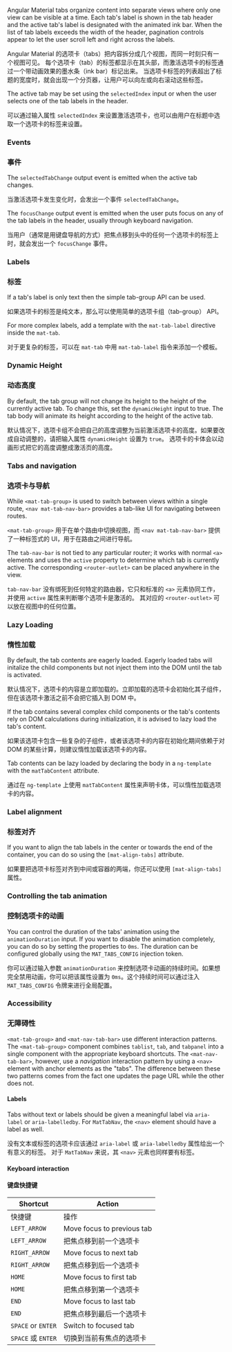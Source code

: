 Angular Material tabs organize content into separate views where only one view can be
visible at a time. Each tab's label is shown in the tab header and the active
tab's label is designated with the animated ink bar. When the list of tab labels exceeds the width
of the header, pagination controls appear to let the user scroll left and right across the labels.

Angular Material 的选项卡（tabs）把内容拆分成几个视图，而同一时刻只有一个视图可见。
每个选项卡（tab）的标签都显示在其头部，而激活选项卡的标签通过一个带动画效果的墨水条（ink bar）标记出来。
当选项卡标签的列表超出了标题的宽度时，就会出现一个分页器，让用户可以向左或向右滚动这些标签。

The active tab may be set using the `selectedIndex` input or when the user selects one of the
tab labels in the header.

可以通过输入属性 `selectedIndex` 来设置激活选项卡，也可以由用户在标题中选取一个选项卡的标签来设置。

<!-- example(tab-group-basic) -->

### Events

### 事件

The `selectedTabChange` output event is emitted when the active tab changes.

当激活选项卡发生变化时，会发出一个事件 `selectedTabChange`。

The `focusChange` output event is emitted when the user puts focus on any of the tab labels in
the header, usually through keyboard navigation.

当用户（通常是用键盘导航的方式）把焦点移到头中的任何一个选项卡的标签上时，就会发出一个 `focusChange` 事件。

### Labels

### 标签

If a tab's label is only text then the simple tab-group API can be used.

如果选项卡的标签是纯文本，那么可以使用简单的选项卡组（tab-group） API。

<!-- example({"example": "tab-group-basic",
              "file": "tab-group-basic-example.html"}) -->

For more complex labels, add a template with the `mat-tab-label` directive inside the `mat-tab`.

对于更复杂的标签，可以在 `mat-tab` 中用 `mat-tab-label` 指令来添加一个模板。

<!-- example({"example": "tab-group-custom-label",
              "file": "tab-group-custom-label-example.html",
              "region": "label-directive"}) -->

### Dynamic Height

### 动态高度

By default, the tab group will not change its height to the height of the currently active tab. To
change this, set the `dynamicHeight` input to true. The tab body will animate its height according
 to the height of the active tab.

默认情况下，选项卡组不会把自己的高度调整为当前激活选项卡的高度。如果要改成自动调整的，请把输入属性 `dynamicHeight` 设置为 `true`。
选项卡的卡体会以动画形式把它的高度调整成激活页的高度。

 <!-- example({"example": "tab-group-dynamic-height",
               "file": "tab-group-dynamic-height-example.html",
               "region": "dynamic-height"}) -->

### Tabs and navigation

### 选项卡与导航

While `<mat-tab-group>` is used to switch between views within a single route, `<nav mat-tab-nav-bar>`
provides a tab-like UI for navigating between routes.

`<mat-tab-group>` 用于在单个路由中切换视图，而 `<nav mat-tab-nav-bar>` 提供了一种标签式的 UI，用于在路由之间进行导航。

 <!-- example({"example": "tab-nav-bar-basic",
               "file": "tab-nav-bar-basic-example.html",
               "region": "mat-tab-nav"}) -->

The `tab-nav-bar` is not tied to any particular router; it works with normal `<a>` elements and uses
the `active` property to determine which tab is currently active. The corresponding
`<router-outlet>` can be placed anywhere in the view.

`tab-nav-bar` 没有绑死到任何特定的路由器，它只和标准的 `<a>` 元素协同工作，并使用 `active` 属性来判断哪个选项卡是激活的。
其对应的 `<router-outlet>` 可以放在视图中的任何位置。

### Lazy Loading

### 惰性加载

By default, the tab contents are eagerly loaded. Eagerly loaded tabs
will initalize the child components but not inject them into the DOM
until the tab is activated.

默认情况下，选项卡的内容是立即加载的。立即加载的选项卡会初始化其子组件，但在该选项卡激活之前不会把它插入到 DOM 中。

If the tab contains several complex child components or the tab's contents
rely on DOM calculations during initialization, it is advised
to lazy load the tab's content.

如果该选项卡包含一些复杂的子组件，或者该选项卡的内容在初始化期间依赖于对 DOM 的某些计算，则建议惰性加载该选项卡的内容。

Tab contents can be lazy loaded by declaring the body in a `ng-template`
with the `matTabContent` attribute.

通过在 `ng-template` 上使用 `matTabContent` 属性来声明卡体，可以惰性加载选项卡的内容。

 <!-- example({"example": "tab-group-lazy-loaded",
               "file": "tab-group-lazy-loaded-example.html",
               "region": "mat-tab-content"}) -->

### Label alignment

### 标签对齐

If you want to align the tab labels in the center or towards the end of the container, you can
do so using the `[mat-align-tabs]` attribute.

如果要把选项卡标签对齐到中间或容器的两端，你还可以使用 `[mat-align-tabs]` 属性。

 <!-- example({"example": "tab-group-align",
               "file": "tab-group-align-example.html",
               "region": "align-start"}) -->

### Controlling the tab animation

### 控制选项卡的动画

You can control the duration of the tabs' animation using the `animationDuration` input. If you
want to disable the animation completely, you can do so by setting the properties to `0ms`. The
duration can be configured globally using the `MAT_TABS_CONFIG` injection token.

你可以通过输入参数 `animationDuration` 来控制选项卡动画的持续时间。如果想完全禁用动画，你可以把该属性设置为 `0ms`。这个持续时间可以通过注入 `MAT_TABS_CONFIG` 令牌来进行全局配置。

 <!-- example({"example": "tab-group-animations",
               "file": "tab-group-animations-example.html",
               "region": "slow-animation-duration"}) -->

### Accessibility

### 无障碍性

`<mat-tab-group>` and `<mat-nav-tab-bar>` use different interaction patterns. The
`<mat-tab-group>` component combines `tablist`, `tab`, and `tabpanel` into a single component with
the appropriate keyboard shortcuts. The `<mat-nav-tab-bar>`, however, use a _navigation_ interaction
pattern by using a `<nav>` element with anchor elements as the "tabs". The difference
between these two patterns comes from the fact one updates the page URL while the other does not.

#### Labels

Tabs without text or labels should be given a meaningful label via `aria-label` or
`aria-labelledby`. For `MatTabNav`, the `<nav>` element should have a label as well.

没有文本或标签的选项卡应该通过 `aria-label` 或 `aria-labelledby` 属性给出一个有意义的标签。
对于 `MatTabNav` 来说，其 `<nav>` 元素也同样要有标签。

#### Keyboard interaction

#### 键盘快捷键

| Shortcut             | Action                     |
|----------------------|----------------------------|
| 快捷键             | 操作                     |
| `LEFT_ARROW`         | Move focus to previous tab |
| `LEFT_ARROW`         | 把焦点移到前一个选项卡 |
| `RIGHT_ARROW`        | Move focus to next tab     |
| `RIGHT_ARROW`        | 把焦点移到后一个选项卡 |
| `HOME`               | Move focus to first tab    |
| `HOME`               | 把焦点移到第一个选项卡 |
| `END`                | Move focus to last tab     |
| `END`                | 把焦点移到最后一个选项卡 |
| `SPACE` or `ENTER`   | Switch to focused tab      |
| `SPACE` 或 `ENTER`   | 切换到当前有焦点的选项卡 |
